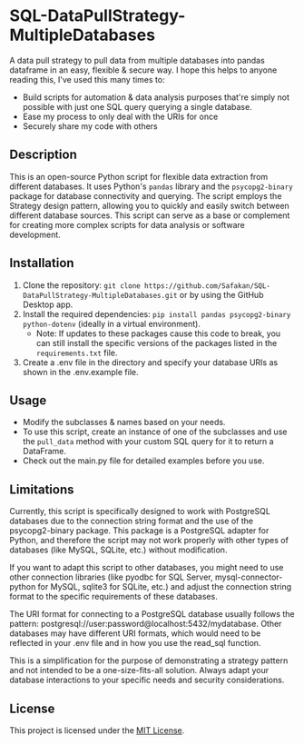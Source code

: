 # SQL-DataPullStrategy-MultipleDatabases
 A data pull strategy to pull data from multiple databases into pandas dataframe in an easy, flexible & secure way.
 I hope this helps to anyone reading this, I've used this many times to:
 - Build scripts for automation & data analysis purposes that're simply not possible with just one SQL query querying a single database.
 - Ease my process to only deal with the URIs for once
 - Securely share my code with others

## Description
This is an open-source Python script for flexible data extraction from different databases. It uses Python's `pandas` library and the `psycopg2-binary` package for database connectivity and querying. The script employs the Strategy design pattern, allowing you to quickly and easily switch between different database sources. This script can serve as a base or complement for creating more complex scripts for data analysis or software development.

## Installation
1. Clone the repository: `git clone https://github.com/Safakan/SQL-DataPullStrategy-MultipleDatabases.git` or by using the GitHub Desktop app.
2. Install the required dependencies: `pip install pandas psycopg2-binary python-dotenv` (ideally in a virtual environment).
    - Note: If updates to these packages cause this code to break, you can still install the specific versions of the packages listed in the `requirements.txt` file.
3. Create a .env file in the directory and specify your database URIs as shown in the .env.example file.

## Usage
- Modify the subclasses & names based on your needs.
- To use this script, create an instance of one of the subclasses and use the `pull_data` method with your custom SQL query for it to return a DataFrame.
- Check out the main.py file for detailed examples before you use.



## Limitations
Currently, this script is specifically designed to work with PostgreSQL databases due to the connection string format and the use of the psycopg2-binary package. This package is a PostgreSQL adapter for Python, and therefore the script may not work properly with other types of databases (like MySQL, SQLite, etc.) without modification.

If you want to adapt this script to other databases, you might need to use other connection libraries (like pyodbc for SQL Server, mysql-connector-python for MySQL, sqlite3 for SQLite, etc.) and adjust the connection string format to the specific requirements of these databases.

The URI format for connecting to a PostgreSQL database usually follows the pattern: postgresql://user:password@localhost:5432/mydatabase. Other databases may have different URI formats, which would need to be reflected in your .env file and in how you use the read_sql function.

This is a simplification for the purpose of demonstrating a strategy pattern and not intended to be a one-size-fits-all solution. Always adapt your database interactions to your specific needs and security considerations.

## License
This project is licensed under the [MIT License](LICENSE).
